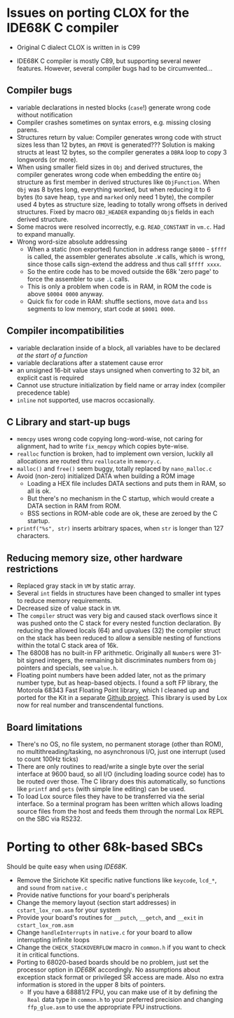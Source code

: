 # Issues on porting CLOX for the IDE68K C compiler

* Original C dialect CLOX is written in is C99

* IDE68K C compiler is mostly C89, but supporting several newer features. However, several
  compiler bugs had to be circumvented...


## Compiler bugs

  * variable declarations in nested blocks (`case`!) generate wrong code without notification
  * Compiler crashes sometimes on syntax errors, e.g. missing closing parens.
  * Structures return by value: Compiler generates wrong code with struct sizes less than 12 bytes, an `FMOVE` is generated???
    Solution is making structs at least 12 bytes, so the compiler generates a `DBRA` loop
    to copy 3 longwords (or more).
  * When using smaller field sizes in `Obj` and derived structures, the compiler generates wrong
    code when embedding the entire `Obj` structure as first member in derived structures like
    `ObjFunction`. When `Obj` was 8 bytes long, everything worked, but when reducing it to
    6 bytes (to save heap, `type` and `marked` only need 1 byte), the compiler used 4 bytes as structure
    size, leading to totally wrong offsets in derived structures. Fixed by macro `OBJ_HEADER` 
    expanding `Obj`s fields in each derived structure.
  * Some macros were resolved incorrectly, e.g. `READ_CONSTANT` in `vm.c`. Had to expand
    manually.
  * Wrong word-size absolute addressing
    * When a static (non exported) function in address range `$8000` - `$ffff` is called, the
      assembler generates absolute `.W` calls, which is wrong, since those calls sign-extend
      the address and thus call `$ffff xxxx`.
    * So the entire code has to be moved outside the 68k 'zero page' to force the assembler to
      use `.L` calls.
    * This is only a problem when code is in RAM, in ROM the code is above `$0004 0000` anyway.
    * Quick fix for code in RAM: shuffle sections, move `data` and `bss` segments to low memory,
      start code at `$0001 0000`.


## Compiler incompatibilities

  * variable declaration inside of a block, all variables have to be declared
   _at the start of a function_
  * variable declarations after a statement cause error
  * an unsigned 16-bit value stays unsigned when converting to 32 bit, an explicit cast is
    required
  * Cannot use structure initialization by field name or array index (compiler precedence table)
  * `inline` not supported, use macros occasionally.


## C Library and start-up bugs

  * `memcpy` uses wrong code copying long-word-wise, not caring for alignment, had to write
    `fix_memcpy` which copies byte-wise.
  * `realloc` function is broken, had to implement own version, luckily all allocations are routed thru `reallocate` in
    `memory.c`. 
  * `malloc()` and `free()` seem buggy, totally replaced by `nano_malloc.c`
  * Avoid (non-zero) initialized DATA when building a ROM image
    * Loading a HEX file includes DATA sections and puts them in RAM, so all is ok.
    * But there's no mechanism in the C startup, which would create a DATA section in RAM from ROM.
    * BSS sections in ROM-able code are ok, these are zeroed by the C startup.
  * `printf("%s", str)` inserts arbitrary spaces, when `str` is longer than 127 characters.


## Reducing memory size, other hardware restrictions

  * Replaced gray stack in `VM` by static array.
  * Several `int` fields in structures have been changed to smaller int types to reduce memory
    requirements.
  * Decreased size of value stack in `VM`.
  * The `compiler` struct was very big and caused stack overflows since it was pushed onto
    the C stack for every nested function declaration.
    By reducing the allowed locals (64) and upvalues (32) the compiler struct on the
    stack has been reduced to allow a sensible nesting of functions within the total
    C stack area of 16k.
  * The 68008 has no built-in FP arithmetic. Originally all `Number`s were 31-bit signed integers,
    the  remaining bit discriminates numbers from `Obj` pointers and specials, see `value.h`.
  * Floating point numbers have been added later, not as the primary number type, but as
    heap-based objects. I found a soft FP library, the Motorola 68343 Fast Floating Point library,
    which I cleaned up and ported for the Kit in a separate [Github project](https://github.com/bayerf42/MotoFFP).
    This library is used by Lox now for real number and transcendental functions.

  
## Board limitations

  * There's no OS, no file system, no permanent storage (other than ROM), no multithreading/tasking,
    no asynchronous I/O, just one interrupt (used to count 100Hz ticks)
  * There are only routines to read/write a single byte over the serial interface at 9600 baud,
    so all I/O (including loading source code) has to be routed over those. The C library does
    this automatically, so functions like `printf` and `gets` (with simple line editing) can be
    used.
  * To load Lox source files they have to be transferred via the serial interface. So a terminal
    program has been written which allows loading source files from the host and feeds them through
    the normal Lox REPL on the SBC via RS232. 

# Porting to other 68k-based SBCs
  Should be quite easy when using *IDE68K*. 

  * Remove the Sirichote Kit specific native functions like `keycode`, `lcd_*`, and `sound`
    from `native.c`
  * Provide native functions for your board's peripherals
  * Change the memory layout (section start addresses) in `cstart_lox_rom.asm` for your system
  * Provide your board's routines for `__putch`, `__getch`, and `__exit` in `cstart_lox_rom.asm`
  * Change `handleInterrupts` in `native.c` for your board to allow interrupting infinite loops
  * Change the `CHECK_STACKOVERFLOW` macro in `common.h` if you want to check it in critical functions.
  * Porting to 68020-based boards should be no problem, just set the processor option in
    *IDE68K* accordingly. No assumptions about exception stack format or privileged SR access
    are made. Also no extra information is stored in the upper 8 bits of pointers.
    * If you have a 68881/2 FPU, you can make use of it by defining the `Real` data type in
      `common.h` to your preferred precision and changing `ffp_glue.asm` to use the appropriate
      FPU instructions. 
  

 